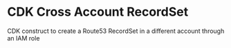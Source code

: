 # CDK Cross Account RecordSet

CDK construct to create a Route53 RecordSet in a different account through an IAM role

